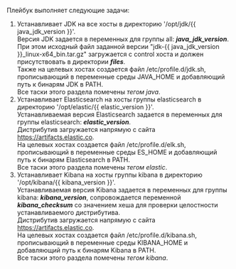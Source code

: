 Плейбук выполняет следующие задачи:
1. Устанавливает JDK на все хосты в директорию '/opt/jdk/{{ java_jdk_version }}'.  
Версия JDK задается в переменных для группы all: ***java_jdk_version***.  
При этом исходный файл заданной версии "jdk-{{ java_jdk_version }}_linux-x64_bin.tar.gz" загружается с control хоста и должен присутствовать в директории ***files***.  
Также на целевых хостах создается файл /etc/profile.d/jdk.sh, прописывающий в переменные среды JAVA_HOME и добавляющий путь к бинарям JDK в PATH.  
Все таски этого раздела помечены *тегом java*.  
2. Устанавливает Elasticsearch на хосты группы elasticsearch в директорию '/opt/elastic/{{ elastic_version }}'.  
Устанавливаемая версия Elasticsearch задается в переменных для группы elasticsearch: ***elastic_version***.  
Дистрибутив загружается напрямую с сайта https://artifacts.elastic.co.  
На целевых хостах создается файл /etc/profile.d/elk.sh, прописывающий в переменные среды ES_HOME и добавляющий путь к бинарям Elasticsearch в PATH.  
Все таски этого раздела помечены *тегом elastic*.  
3. Устанавливает Kibana на хосты группы kibana в директорию '/opt/kibana/{{ kibana_version }}'.  
Устанавливаемая версия Kibana задается в переменных для группы kibana: ***kibana_version***, сопровождается переменной ***kibana_checksum*** со значением хеша для проверки целостности устанавливаемого дистрибутива.  
Дистрибутив загружается напрямую с сайта https://artifacts.elastic.co.  
На целевых хостах создается файл /etc/profile.d/kibana.sh, прописывающий в переменные среды KIBANA_HOME и добавляющий путь к бинарям Kibana в PATH.  
Все таски этого раздела помечены *тегом kibana*.
